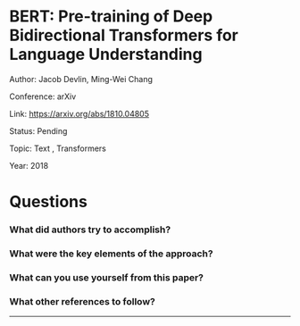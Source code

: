 # BERT: Pre-training of Deep Bidirectional Transformers for Language Understanding
Author: Jacob Devlin, Ming-Wei Chang

Conference: arXiv

Link: https://arxiv.org/abs/1810.04805

Status: Pending

Topic: Text , Transformers

Year: 2018

# Questions

### What did authors try to accomplish?

### What were the key elements of the approach?

### What can you use yourself from this paper?

### What other references to follow?

---